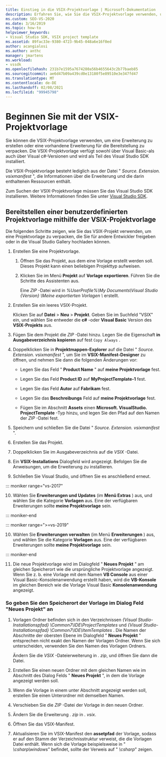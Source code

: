 ```yaml
---
title: Einstieg in die VSIX-Projektvorlage | Microsoft-Dokumentation
description: Erfahren Sie, wie Sie die VSIX-Projektvorlage verwenden, um eine Erweiterung zu erstellen oder eine vorhandene Erweiterung für die Bereitstellung zu verpacken.
ms.custom: SEO-VS-2020
ms.date: 3/16/2019
ms.topic: how-to
helpviewer_keywords:
- Visual Studio SDK, VSIX project template
ms.assetid: 89fac33e-9380-4723-9b45-048a6e16f0ed
author: acangialosi
ms.author: anthc
manager: jmartens
ms.workload:
- vssdk
ms.openlocfilehash: 231b7e1595a7674280a56b4655643c2b77baeb85
ms.sourcegitcommit: ae6d47b09a439cd0e13180f5e89510e3e347fd47
ms.translationtype: MT
ms.contentlocale: de-DE
ms.lasthandoff: 02/08/2021
ms.locfileid: "99945798"
---
```

# <a name="get-started-with-the-vsix-project-template"></a>Beginnen Sie mit der VSIX-Projektvorlage

Sie können die VSIX-Projektvorlage verwenden, um eine Erweiterung zu erstellen oder eine vorhandene Erweiterung für die Bereitstellung zu verpacken. Die VSIX-Projektvorlage verfügt sowohl über Visual Basic-als auch über Visual c#-Versionen und wird als Teil des Visual Studio SDK installiert.

 Die VSIX-Projektvorlage besteht lediglich aus der Datei " *Source. Extension. vsixmanifest* ", die Informationen über die Erweiterung und die darin enthaltenen Ressourcen enthält.

 Zum Suchen der VSIX-Projektvorlage müssen Sie das Visual Studio SDK installieren. Weitere Informationen finden Sie unter [Visual Studio SDK](../extensibility/visual-studio-sdk.md).

## <a name="deploy-a-custom-project-template-using-the-vsix-project-template"></a>Bereitstellen einer benutzerdefinierten Projektvorlage mithilfe der VSIX-Projektvorlage

 Die folgenden Schritte zeigen, wie Sie das VSIX-Projekt verwenden, um eine Projektvorlage zu verpacken, die Sie für andere Entwickler freigeben oder in die Visual Studio Gallery hochladen können.

1. Erstellen Sie eine Projektvorlage.

    1. Öffnen Sie das Projekt, aus dem eine Vorlage erstellt werden soll. Dieses Projekt kann einen beliebigen Projekttyp aufweisen.

    2. Klicken Sie im Menü **Projekt** auf **Vorlage exportieren**. Führen Sie die Schritte des Assistenten aus.

         Eine *ZIP* -Datei wird in *%UserProfile%\My Documents\Visual Studio {Version} \Meine exportierten Vorlagen \\* erstellt.

2. Erstellen Sie ein leeres VSIX-Projekt.

     Klicken Sie auf **Datei** > **Neu** > **Projekt**. Geben Sie im Suchfeld "VSIX" ein, und wählen Sie entweder die **c#** -oder **Visual Basic** Version des **VSIX-Projekts** aus.

3. Fügen Sie dem Projekt die *ZIP* -Datei hinzu. Legen Sie die Eigenschaft **in Ausgabeverzeichnis kopieren** auf fest `Copy Always` .

4. Doppelklicken Sie in **Projektmappen-Explorer** auf die Datei " *Source. Extension. vsixmanifest* ", um Sie im **VSIX-Manifest-Designer** zu öffnen, und nehmen Sie dann die folgenden Änderungen vor:

    - Legen Sie das Feld " **Product Name** " auf **meine Projektvorlage** fest.

    - Legen Sie das Feld **Product ID** auf **MyProjectTemplate-1** fest.

    - Legen Sie das Feld **Autor** auf **Fabrikam** fest.

    - Legen Sie das **Beschreibungs** Feld auf **meine Projektvorlage** fest.

    - Fügen Sie im Abschnitt **Assets** einen **Microsoft. VisualStudio. ProjectTemplate** -Typ hinzu, und legen Sie den Pfad auf den Namen der *ZIP* -Datei fest.

5. Speichern und schließen Sie die Datei " *Source. Extension. vsixmanifest* ".

6. Erstellen Sie das Projekt.

7. Doppelklicken Sie im Ausgabeverzeichnis auf die *VSIX* -Datei.

8. Ein **VSIX-Installations** Dialogfeld wird angezeigt. Befolgen Sie die Anweisungen, um die Erweiterung zu installieren.

9. Schließen Sie Visual Studio, und öffnen Sie es anschließend erneut.

::: moniker range="vs-2017"

10. Wählen Sie **Erweiterungen und Updates** (im **Menü Extras** ) aus, und wählen Sie die Kategorie **Vorlagen** aus. Eine der verfügbaren Erweiterungen sollte **meine Projektvorlage** sein.

::: moniker-end

::: moniker range=">=vs-2019"

10. Wählen Sie **Erweiterungen verwalten** (im Menü **Erweiterungen** ) aus, und wählen Sie die Kategorie **Vorlagen** aus. Eine der verfügbaren Erweiterungen sollte **meine Projektvorlage** sein.

::: moniker-end

11. Die neue Projektvorlage wird im Dialogfeld " **Neues Projekt** " am gleichen Speicherort wie die ursprüngliche Projektvorlage angezeigt. Wenn Sie z. b. eine Vorlage mit dem Namen **VB Console** aus einer Visual Basic-Konsolenanwendung erstellt haben, wird die **VB-Konsole** im gleichen Bereich wie die Vorlage Visual Basic **Konsolenanwendung** angezeigt.

### <a name="to-specify-the-location-of-the-template-in-the-new-project-dialog-box"></a>So geben Sie den Speicherort der Vorlage im Dialog Feld "Neues Projekt" an

1. Vorlagen Ordner befinden sich in den Verzeichnissen *{Visual Studio-Installationspfad} \Common7\IDE\ProjectTemplates* und *{Visual Studio-Installationspfad} \Common7\IDE\ItemTemplates* . Die Namen der Abschnitte der obersten Ebene im Dialogfeld " **Neues Projekt** " entsprechen nicht exakt den Namen der Vorlagen Ordner. Wenn Sie sich unterscheiden, verwenden Sie den Namen des Vorlagen Ordners.

    Ändern Sie die *VSIX* -Dateierweiterung in *. zip*, und öffnen Sie dann die Datei.

2. Erstellen Sie einen neuen Ordner mit dem gleichen Namen wie im Abschnitt des Dialog Felds " **Neues Projekt** ", in dem die Vorlage angezeigt werden soll.

3. Wenn die Vorlage in einem unter Abschnitt angezeigt werden soll, erstellen Sie einen Unterordner mit demselben Namen.

4. Verschieben Sie die *ZIP* -Datei der Vorlage in den neuen Ordner.

5. Ändern Sie die Erweiterung *. zip* in *. vsix*.

6. Öffnen Sie das VSIX-Manifest.

7. Aktualisieren Sie im VSIX-Manifest den **assetpfad** der Vorlage, sodass er auf den Stamm der Verzeichnisstruktur verweist, die die Vorlagen Datei enthält. Wenn sich die Vorlage beispielsweise in " *\csharp\windows*" befindet, sollte der Verweis auf " *\csharp*" zeigen.
